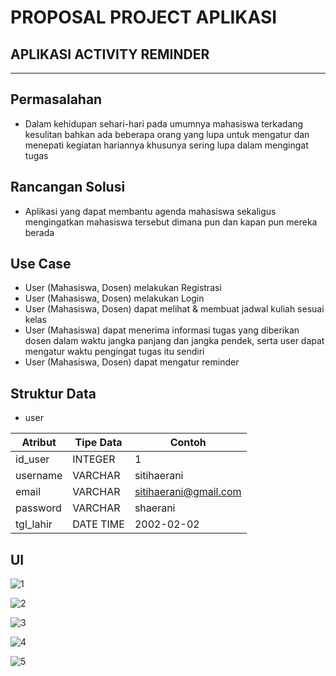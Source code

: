 # PROPOSAL PROJECT APLIKASI
## APLIKASI ACTIVITY REMINDER
******************************************************************
## Permasalahan
* Dalam kehidupan sehari-hari pada umumnya   mahasiswa terkadang kesulitan bahkan ada beberapa orang yang lupa untuk mengatur dan menepati kegiatan hariannya khusunya sering lupa dalam mengingat tugas

## Rancangan Solusi
* Aplikasi yang dapat membantu agenda mahasiswa sekaligus mengingatkan mahasiswa tersebut dimana pun dan kapan pun mereka berada

## Use Case
* User (Mahasiswa, Dosen) melakukan Registrasi
* User (Mahasiswa, Dosen) melakukan Login
* User (Mahasiswa, Dosen) dapat melihat & membuat jadwal kuliah sesuai kelas
* User (Mahasiswa) dapat menerima informasi tugas yang diberikan dosen dalam waktu jangka panjang dan jangka pendek, serta user dapat mengatur waktu pengingat tugas itu sendiri
* User (Mahasiswa, Dosen) dapat mengatur reminder

## Struktur Data
* user

| Atribut  | Tipe Data | Contoh                |
| -------- | --------- | --------------------- |
| id_user  | INTEGER   | 1                     |
| username | VARCHAR   | sitihaerani           |
| email    | VARCHAR   | sitihaerani@gmail.com |
| password | VARCHAR   | shaerani              |
| tgl_lahir| DATE TIME | 2002-02-02            |


## UI

![1](https://user-images.githubusercontent.com/112878739/189589451-62a19bd6-a032-4ba8-8ac8-a5c2663a11f2.png)


![2](https://user-images.githubusercontent.com/112878739/189589602-b4b55f8a-625d-4aac-b0ba-ff611dd69b52.png)


![3](https://user-images.githubusercontent.com/112878739/189589635-10cbc6ac-f01e-4cd7-bce2-7118cd0b55d1.png)


![4](https://user-images.githubusercontent.com/112878739/189589673-7ba0c61a-9623-4bf0-940c-5dcb57d14845.png)


![5](https://user-images.githubusercontent.com/112878739/189589694-8642ff17-b96a-4249-afbe-c45142d89fc1.png)
